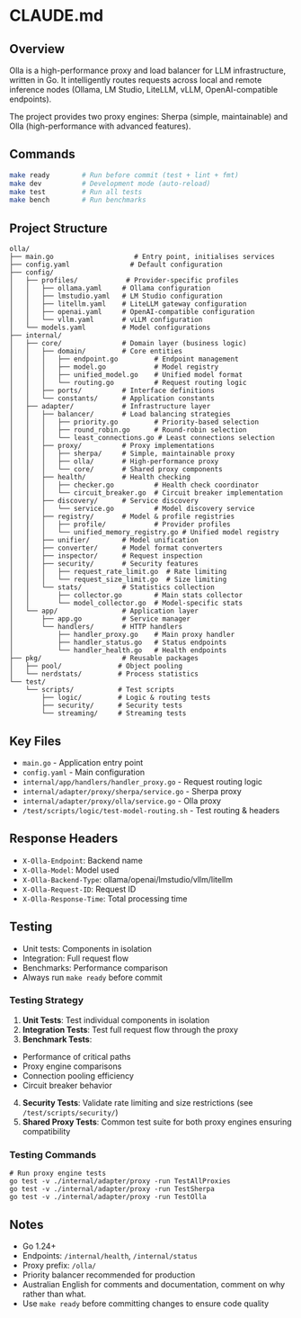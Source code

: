 # CLAUDE.md

## Overview
Olla is a high-performance proxy and load balancer for LLM infrastructure, written in Go. It intelligently routes requests across local and remote inference nodes (Ollama, LM Studio, LiteLLM, vLLM, OpenAI-compatible endpoints). 

The project provides two proxy engines: Sherpa (simple, maintainable) and Olla (high-performance with advanced features).

## Commands
```bash
make ready        # Run before commit (test + lint + fmt)
make dev          # Development mode (auto-reload)
make test         # Run all tests
make bench        # Run benchmarks
```

## Project Structure
```
olla/
├── main.go                    # Entry point, initialises services
├── config.yaml               # Default configuration
├── config/
│   ├── profiles/            # Provider-specific profiles
│   │   ├── ollama.yaml     # Ollama configuration
│   │   ├── lmstudio.yaml   # LM Studio configuration
│   │   ├── litellm.yaml    # LiteLLM gateway configuration
│   │   ├── openai.yaml     # OpenAI-compatible configuration
│   │   └── vllm.yaml       # vLLM configuration
│   └── models.yaml         # Model configurations
├── internal/
│   ├── core/               # Domain layer (business logic)
│   │   ├── domain/         # Core entities
│   │   │   ├── endpoint.go         # Endpoint management
│   │   │   ├── model.go            # Model registry
│   │   │   ├── unified_model.go    # Unified model format
│   │   │   └── routing.go          # Request routing logic
│   │   ├── ports/          # Interface definitions
│   │   └── constants/      # Application constants
│   ├── adapter/            # Infrastructure layer
│   │   ├── balancer/       # Load balancing strategies
│   │   │   ├── priority.go         # Priority-based selection
│   │   │   ├── round_robin.go      # Round-robin selection
│   │   │   └── least_connections.go # Least connections selection
│   │   ├── proxy/          # Proxy implementations
│   │   │   ├── sherpa/     # Simple, maintainable proxy
│   │   │   ├── olla/       # High-performance proxy
│   │   │   └── core/       # Shared proxy components
│   │   ├── health/         # Health checking
│   │   │   ├── checker.go          # Health check coordinator
│   │   │   └── circuit_breaker.go  # Circuit breaker implementation
│   │   ├── discovery/      # Service discovery
│   │   │   └── service.go          # Model discovery service
│   │   ├── registry/       # Model & profile registries
│   │   │   ├── profile/            # Provider profiles
│   │   │   └── unified_memory_registry.go # Unified model registry
│   │   ├── unifier/        # Model unification
│   │   ├── converter/      # Model format converters
│   │   ├── inspector/      # Request inspection
│   │   ├── security/       # Security features
│   │   │   ├── request_rate_limit.go  # Rate limiting
│   │   │   └── request_size_limit.go  # Size limiting
│   │   └── stats/          # Statistics collection
│   │       ├── collector.go        # Main stats collector
│   │       └── model_collector.go  # Model-specific stats
│   └── app/                # Application layer
│       ├── app.go          # Service manager
│       └── handlers/       # HTTP handlers
│           ├── handler_proxy.go    # Main proxy handler
│           ├── handler_status.go   # Status endpoints
│           └── handler_health.go   # Health endpoints
├── pkg/                    # Reusable packages
│   ├── pool/              # Object pooling
│   └── nerdstats/         # Process statistics
└── test/
    └── scripts/           # Test scripts
        ├── logic/         # Logic & routing tests
        ├── security/      # Security tests
        └── streaming/     # Streaming tests
```

## Key Files
- `main.go` - Application entry point
- `config.yaml` - Main configuration
- `internal/app/handlers/handler_proxy.go` - Request routing logic
- `internal/adapter/proxy/sherpa/service.go` - Sherpa proxy
- `internal/adapter/proxy/olla/service.go` - Olla proxy
- `/test/scripts/logic/test-model-routing.sh` - Test routing & headers

## Response Headers
- `X-Olla-Endpoint`: Backend name
- `X-Olla-Model`: Model used
- `X-Olla-Backend-Type`: ollama/openai/lmstudio/vllm/litellm
- `X-Olla-Request-ID`: Request ID
- `X-Olla-Response-Time`: Total processing time

## Testing
- Unit tests: Components in isolation
- Integration: Full request flow
- Benchmarks: Performance comparison
- Always run `make ready` before commit

### Testing Strategy

1. **Unit Tests**: Test individual components in isolation
2. **Integration Tests**: Test full request flow through the proxy
3. **Benchmark Tests**:
  - Performance of critical paths
  - Proxy engine comparisons
  - Connection pooling efficiency
  - Circuit breaker behavior
4. **Security Tests**: Validate rate limiting and size restrictions (see `/test/scripts/security/`)
5. **Shared Proxy Tests**: Common test suite for both proxy engines ensuring compatibility

### Testing Commands

```
# Run proxy engine tests
go test -v ./internal/adapter/proxy -run TestAllProxies
go test -v ./internal/adapter/proxy -run TestSherpa
go test -v ./internal/adapter/proxy -run TestOlla
```

## Notes
- Go 1.24+
- Endpoints: `/internal/health`, `/internal/status`
- Proxy prefix: `/olla/`
- Priority balancer recommended for production
- Australian English for comments and documentation, comment on why rather than what.
- Use `make ready` before committing changes to ensure code quality